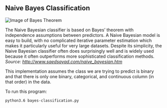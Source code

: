 ## Naive Bayes Classification

![Image of Bayes Theorem](http://www.saedsayad.com/images/Bayes_rule.png)


The Naive Bayesian classifier is based on Bayes’ theorem with independence assumptions between predictors. A Naive Bayesian model is easy to build, with no complicated iterative parameter estimation which makes it particularly useful for very large datasets. Despite its simplicity, the Naive Bayesian classifier often does surprisingly well and is widely used because it often outperforms more sophisticated classification methods.
_Source: http://www.saedsayad.com/naive_bayesian.htm_

This implementation assumes the class we are trying to predict is binary and that there is only one binary, categorical, and continuous column (in that order) in the data.

To run this program:

```
python3.6 bayes-classification.py
```
